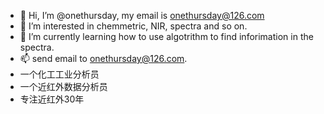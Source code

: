 - 👋 Hi, I’m @onethursday, my email is onethursday@126.com
- 👀 I’m interested in chemmetric, NIR, spectra and so on.
- 🌱 I’m currently learning how to use algotrithm to find inforimation in the spectra.
- 📫 send email to onethursday@126.com.
- 一个化工工业分析员
- 一个近红外数据分析员
- 专注近红外30年

<!---
onethursday/onethursday is a ✨ special ✨ repository because its `README.md` (this file) appears on your GitHub profile.
You can click the Preview link to take a look at your changes.
--->
